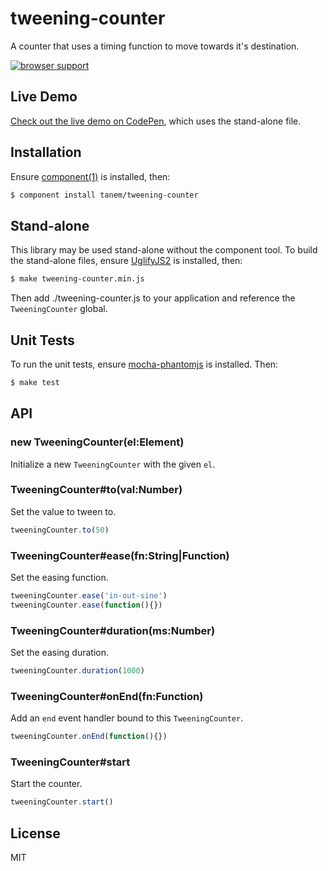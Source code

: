 # tweening-counter

A counter that uses a timing function to move towards it's destination.

[![browser support](https://ci.testling.com/tanem/tweening-counter.png)](https://ci.testling.com/tanem/tweening-counter)

## Live Demo

[Check out the live demo on CodePen](http://codepen.io/tanem/pen/AaxDd), which uses the stand-alone file.

## Installation

Ensure [component(1)](http://component.io) is installed, then:

```sh
$ component install tanem/tweening-counter
```

## Stand-alone

This library may be used stand-alone without the component tool. To build the stand-alone files, ensure [UglifyJS2](https://github.com/mishoo/UglifyJS2) is installed, then: 

```sh
$ make tweening-counter.min.js
```

Then add ./tweening-counter.js to your application and reference the `TweeningCounter` global.

## Unit Tests

To run the unit tests, ensure [mocha-phantomjs](https://github.com/metaskills/mocha-phantomjs) is installed. Then:

```sh
$ make test
```

## API

### new TweeningCounter(el:Element)

Initialize a new `TweeningCounter` with the given `el`.

### TweeningCounter#to(val:Number)

Set the value to tween to.

```js
tweeningCounter.to(50)
```

### TweeningCounter#ease(fn:String|Function)

Set the easing function.

```js
tweeningCounter.ease('in-out-sine')
tweeningCounter.ease(function(){})
```

### TweeningCounter#duration(ms:Number)

Set the easing duration.

```js
tweeningCounter.duration(1000)
```

### TweeningCounter#onEnd(fn:Function)

Add an `end` event handler bound to this `TweeningCounter`.

```js
tweeningCounter.onEnd(function(){})
```

### TweeningCounter#start

Start the counter.

```js
tweeningCounter.start()
```

## License

MIT
